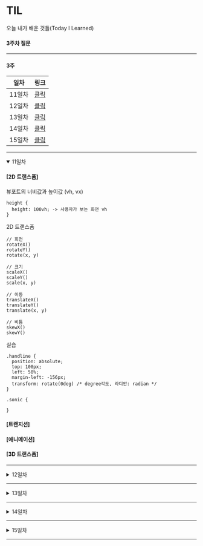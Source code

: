 # TIL
오늘 내가 배운 것들(Today I Learned)   

#### 3주차 질문

--------------------------------------------------

#### 3주 

| 일차   | 링크                      |
| ---- | ----------------------- |
| 11일차 | <a href="#11day">클릭</a> |
| 12일차 | <a href="#12day">클릭</a> |
| 13일차 | <a href="#13day">클릭</a> |
| 14일차 | <a href="#14day">클릭</a> |
| 15일차 | <a href="#15day">클릭</a> |

---------------------------------------------------
<details open id="#11day">
  <summary>11일차</summary>

  #### [2D 트랜스폼]   
  뷰포트의 너비값과 높이값 (vh, vx)
  ```
  height {
    height: 100vh; -> 사용자가 보는 화면 vh
  }
  ```

  2D 트랜스폼 
  ```
  // 회전 
  rotateX()
  rotateY()
  rotate(x, y)

  // 크기 
  scaleX()
  scaleY()
  scale(x, y)
  
  // 이동
  translateX()
  translateY()
  translate(x, y)

  // 비틈
  skewX()
  skewY()
  ```

  실습 
  ```
  .handline {
    position: absolute;
    top: 100px;
    left: 50%;
    margin-left: -156px;
    transform: rotate(0deg) /* degree각도, 라디안: radian */
  }

  .sonic {

  }
  ```


  #### [트랜지션]  

  #### [애니메이션]    

  #### [3D 트랜스폼]   

</details>

---------------------------------------------------

<details>
  <summary>12일차</summary>

  #### [그레디언트]   

  #### [보더 이미지]  

  #### [멀티 컬럼 레이아웃]    

</details>

---------------------------------------------------

<details>
  <summary>13일차</summary>

  #### [플렉시블 레이아웃 Lecture1]   

  #### [플렉시블 레이아웃 Lecture2]  

  #### [플렉시블 레이아웃 Lecture3]  

</details>

---------------------------------------------------

<details>
  <summary>14일차</summary>

  #### [그리드 레이아웃 Lecture1]   

  #### [그리드 레이아웃 Lecture2] 

  #### [그리드 레이아웃 Lecture3] 

  #### [그리드 레이아웃 Lecture4] 

</details>

---------------------------------------------------

<details>
  <summary>15일차</summary>

  #### [그리드 레이아웃 Lecture5] 

  #### [그리드 레이아웃 Lecture6] 

  #### [그리드 레이아웃 Lecture7] 

  #### [그리드 레이아웃 Lecture8] 

</details>

---------------------------------------------------
